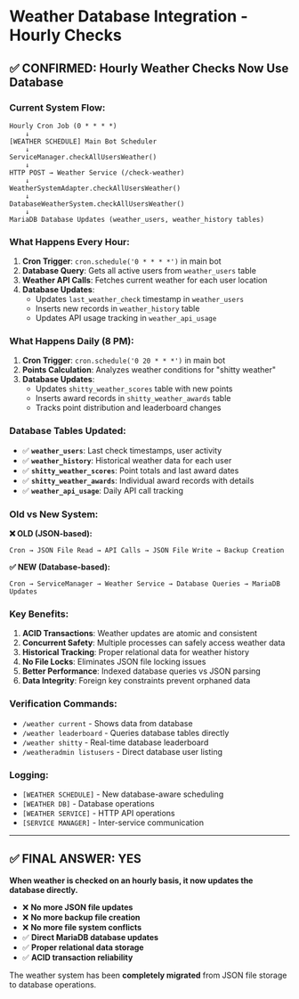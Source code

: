 # Weather Database Integration - Hourly Checks

## ✅ **CONFIRMED: Hourly Weather Checks Now Use Database**

### **Current System Flow:**

```
Hourly Cron Job (0 * * * *) 
    ↓
[WEATHER SCHEDULE] Main Bot Scheduler
    ↓  
ServiceManager.checkAllUsersWeather()
    ↓
HTTP POST → Weather Service (/check-weather)
    ↓
WeatherSystemAdapter.checkAllUsersWeather()
    ↓
DatabaseWeatherSystem.checkAllUsersWeather()
    ↓
MariaDB Database Updates (weather_users, weather_history tables)
```

### **What Happens Every Hour:**

1. **Cron Trigger**: `cron.schedule('0 * * * *')` in main bot
2. **Database Query**: Gets all active users from `weather_users` table
3. **Weather API Calls**: Fetches current weather for each user location
4. **Database Updates**:
   - Updates `last_weather_check` timestamp in `weather_users`
   - Inserts new records in `weather_history` table
   - Updates API usage tracking in `weather_api_usage`

### **What Happens Daily (8 PM):**

1. **Cron Trigger**: `cron.schedule('0 20 * * *')` in main bot  
2. **Points Calculation**: Analyzes weather conditions for "shitty weather"
3. **Database Updates**:
   - Updates `shitty_weather_scores` table with new points
   - Inserts award records in `shitty_weather_awards` table
   - Tracks point distribution and leaderboard changes

### **Database Tables Updated:**

- ✅ **`weather_users`**: Last check timestamps, user activity
- ✅ **`weather_history`**: Historical weather data for each user
- ✅ **`shitty_weather_scores`**: Point totals and last award dates
- ✅ **`shitty_weather_awards`**: Individual award records with details
- ✅ **`weather_api_usage`**: Daily API call tracking

### **Old vs New System:**

**❌ OLD (JSON-based):**
```
Cron → JSON File Read → API Calls → JSON File Write → Backup Creation
```

**✅ NEW (Database-based):**
```
Cron → ServiceManager → Weather Service → Database Queries → MariaDB Updates
```

### **Key Benefits:**

1. **ACID Transactions**: Weather updates are atomic and consistent
2. **Concurrent Safety**: Multiple processes can safely access weather data
3. **Historical Tracking**: Proper relational data for weather history
4. **No File Locks**: Eliminates JSON file locking issues
5. **Better Performance**: Indexed database queries vs JSON parsing
6. **Data Integrity**: Foreign key constraints prevent orphaned data

### **Verification Commands:**

- `/weather current` - Shows data from database
- `/weather leaderboard` - Queries database tables directly  
- `/weather shitty` - Real-time database leaderboard
- `/weatheradmin listusers` - Direct database user listing

### **Logging:**

- `[WEATHER SCHEDULE]` - New database-aware scheduling
- `[WEATHER DB]` - Database operations
- `[WEATHER SERVICE]` - HTTP API operations
- `[SERVICE MANAGER]` - Inter-service communication

---

## **✅ FINAL ANSWER: YES**

**When weather is checked on an hourly basis, it now updates the database directly.**

- ❌ **No more JSON file updates**
- ❌ **No more backup file creation** 
- ❌ **No more file system conflicts**
- ✅ **Direct MariaDB database updates**
- ✅ **Proper relational data storage**
- ✅ **ACID transaction reliability**

The weather system has been **completely migrated** from JSON file storage to database operations.
